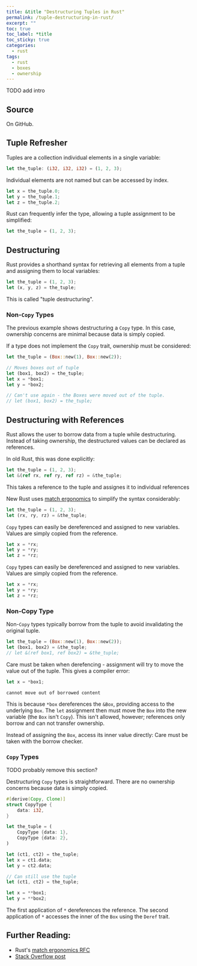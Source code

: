 ```yaml
---
title: &title "Destructuring Tuples in Rust"
permalink: /tuple-destructuring-in-rust/
excerpt: ""
toc: true
toc_label: *title
toc_sticky: true
categories:
  - rust
tags:
  - rust
  - boxes
  - ownership
---
```


TODO add intro

## Source

On GitHub.


## Tuple Refresher

Tuples are a collection individual elements in a single variable:

```rust
let the_tuple: (i32, i32, i32) = (1, 2, 3);
```

Individual elements are not named but can be accessed by index.

```rust
let x = the_tuple.0;
let y = the_tuple.1;
let z = the_tuple.2;
```

Rust can frequently infer the type, allowing a tuple assignment to be simplified:

```rust
let the_tuple = (1, 2, 3);
```


## Destructuring

Rust provides a shorthand syntax for retrieving all elements from a tuple and assigning them to local variables:

```rust
let the_tuple = (1, 2, 3);
let (x, y, z) = the_tuple;
```

This is called "tuple destructuring".


### Non-`Copy` Types

The previous example shows destructuring a `Copy` type.
In this case, ownership concerns are minimal because data is simply copied.

If a type does not implement the `Copy` trait, ownership must be considered:

```rust
let the_tuple = (Box::new(1), Box::new(2));

// Moves boxes out of tuple
let (box1, box2) = the_tuple;
let x = *box1;
let y = *box2;

// Can't use again - the Boxes were moved out of the tuple.
// let (box1, box2) = the_tuple;
```


## Destructuring with References

Rust allows the user to borrow data from a tuple while destructuring.
Instead of taking ownership, the destructured values can be declared as references.

In old Rust, this was done explicitly:

```rust
let the_tuple = (1, 2, 3);
let &(ref rx, ref ry, ref rz) = &the_tuple;
```

This takes a reference to the tuple and assignes it to individual references

New Rust uses [match ergonomics](https://github.com/rust-lang/rfcs/blob/master/text/2005-match-ergonomics.md) to simplify the syntax considerably:

```rust
let the_tuple = (1, 2, 3);
let (rx, ry, rz) = &the_tuple;
```

`Copy` types can easily be dereferenced and assigned to new variables.
Values are simply copied from the reference.

```rust
let x = *rx;
let y = *ry;
let z = *rz;
```

`Copy` types can easily be dereferenced and assigned to new variables.
Values are simply copied from the reference.

```rust
let x = *rx;
let y = *ry;
let z = *rz;
```


### Non-Copy Type

Non-`Copy` types typically borrow from the tuple to avoid invalidating the original tuple.

```rust
let the_tuple = (Box::new(1), Box::new(2));
let (box1, box2) = &the_tuple;
// let &(ref box1, ref box2) = &the_tuple;
```

Care must be taken when derefencing - assignment will try to move the value out of the tuple.
This gives a compiler error:

```rust
let x = *box1;
```
```
cannot move out of borrowed content
```

This is because `*box` dereferences the `&Box`, providing access to the underlying `Box`.
The `let` assignment then must move the `Box` into the new variable (the `Box` isn't `Copy`).
This isn't allowed, however; references only borrow and can not transfer ownership.

Instead of assigning the `Box`, access its inner value directly:
Care must be taken with the borrow checker.


### `Copy` Types

TODO probably remove this section?

Destructuring `Copy` types is straightforward.
There are no ownership concerns because data is simply copied.

```rust
#[derive(Copy, Clone)]
struct CopyType {
    data: i32,
}

let the_tuple = (
    CopyType {data: 1},
    CopyType {data: 2},
)

let (ct1, ct2) = the_tuple;
let x = ct1.data;
let y = ct2.data;

// Can still use the tuple
let (ct1, ct2) = the_tuple;
```
```rust
let x = **box1;
let y = **box2;
```

The first application of `*` dereferences the reference.
The second application of `*` accesses the inner of the `Box` using the `Deref` trait.


## Further Reading:

  * Rust's [match ergonomics RFC](https://github.com/rust-lang/rfcs/blob/master/text/2005-match-ergonomics.md)
  * [Stack Overflow post](https://stackoverflow.com/questions/57128842/how-are-tuples-destructured-into-references/57128935)
